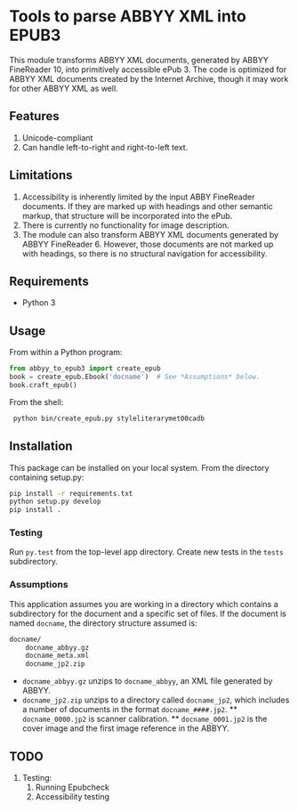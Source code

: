 # Tools to parse ABBYY XML into EPUB3

This module transforms ABBYY XML documents, generated by ABBYY FineReader 10,
into primitively accessible ePub 3. The code is optimized for ABBYY XML
documents created by the Internet Archive, though it may work for other ABBYY
XML as well. 

## Features
1. Unicode-compliant
1. Can handle left-to-right and right-to-left text.

## Limitations
1. Accessibility is inherently limited by the input ABBY FineReader documents. If
they are marked up with headings and other semantic markup, that structure
will be incorporated into the ePub.
1. There is currently no functionality for image description.
1. The module can also transform ABBYY XML documents generated by ABBYY
FineReader 6. However, those documents are not marked up with headings, so
there is no structural navigation for accessibility.

## Requirements

* Python 3

## Usage

From within a Python program:

```python
from abbyy_to_epub3 import create_epub
book = create_epub.Ebook('docname')  # See *Assumptions* below.
book.craft_epub()
```

From the shell:

```bash
 python bin/create_epub.py styleliterarymet00cadb

```

## Installation

This package can be installed on your local system. From the directory
containing setup.py:

```bash
pip install -r requirements.txt
python setup.py develop
pip install .
```

### Testing

Run `py.test` from the top-level app directory. Create new tests in the `tests`
subdirectory.

### Assumptions

This application assumes you are working in a directory which contains a
subdirectory for the document and a specific set of files. If the document is
named `docname`, the directory structure assumed is:

```bash
docname/
    docname_abbyy.gz
    docname_meta.xml
    docname_jp2.zip
```

* `docname_abbyy.gz` unzips to `docname_abbyy`, an XML file generated by
  ABBYY.
* `docname_jp2.zip` unzips to a directory called `docname_jp2`, which includes
  a number of documents in the format `docname_####.jp2`. 
** `docname_0000.jp2` is scanner calibration.
** `docname_0001.jp2` is the cover image and the first image reference in the
ABBYY.

## TODO

1. Testing:
    1. Running Epubcheck
    1. Accessibility testing
